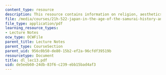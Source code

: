 ```yaml
---
content_type: resource
description: This resource contains information on religion, aesthetics and superstition.
file: /media/courses/21h-522-japan-in-the-age-of-the-samurai-history-and-film-fall-2006/de5eeb6024db83f6c239ebb15bad4af3_dl_lec13.pdf
file_type: application/pdf
learning_resource_types:
- Lecture Notes
ocw_type: OCWFile
parent_title: Lecture Notes
parent_type: CourseSection
parent_uid: 956c0b50-de80-15b2-ef2a-96cfdf39519b
resourcetype: Document
title: dl_lec13.pdf
uid: de5eeb60-24db-83f6-c239-ebb15bad4af3
---
```

